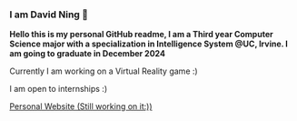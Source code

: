 ### I am David Ning 👋
**Hello this is my personal GitHub readme, I am a Third year Computer Science major with a specialization in Intelligence System @UC, Irvine. I am going to graduate in December 2024**

Currently I am working on a Virtual Reality game :)

I am open to internships :)

[Personal Website (Still working on it:))](https://ningzhenglin.github.io)
<!--
**Zotman03/Zotman03** is a ✨ _special_ ✨ repository because its `README.md` (this file) appears on your GitHub profile.

Here are some ideas to get you started:

- 🔭 I’m currently working on ...
- 🌱 I’m currently learning ...
- 👯 I’m looking to collaborate on ...
- 🤔 I’m looking for help with ...
- 💬 Ask me about ...
- 📫 How to reach me: ...
- 😄 Pronouns: ...
- ⚡ Fun fact: ...
-->
